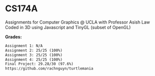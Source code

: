 # CS174A
Assignments for Computer Graphics @ UCLA with Professor Asish Law <br>
Coded in 3D using Javascript and TinyGL (subset of OpenGL) 

**Grades:** <br>
```diff
Assignment 1: N/A
Assignment 2: 25/25 (100%)
Assignment 3: 25/25 (100%) 
Assignment 4: 25/25 (100%)
Final Project: 29.28/30 (97.6%)
https://github.com/rachnguyn/turtlemania
```


